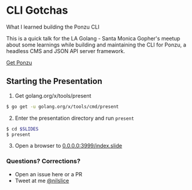 # CLI Gotchas
What I learned building the Ponzu CLI

This is a quick talk for the LA Golang - Santa Monica Gopher's meetup about
some learnings while building and maintaining the CLI for Ponzu, a headless CMS
and JSON API server framework.

[Get Ponzu](https://ponzu-cms.org)

## Starting the Presentation
1. Get golang.org/x/tools/present
```bash
$ go get -u golang.org/x/tools/cmd/present
```

2. Enter the presentation directory and run `present`
```bash
$ cd $SLIDES 
$ present
```

3. Open a browser to [0.0.0.0:3999/index.slide](http://0.0.0.0:3999/index.slide)

### Questions? Corrections?
- Open an issue here or a PR
- Tweet at me [@nilslice](https://twitter.com/nilslice)
